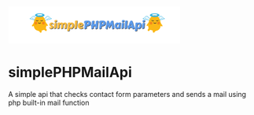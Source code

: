 ![alt text](https://raw.githubusercontent.com/medaros/simplePHPMailApi/master/simplephpmailapi_logo.png)
# simplePHPMailApi
A simple api that checks contact form parameters and sends a mail using php built-in mail function

